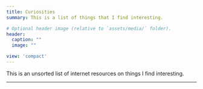 ```yaml
---
title: Curiosities
summary: This is a list of things that I find interesting. 

# Optional header image (relative to `assets/media/` folder).
header:
  caption: ""
  image: ""

view: 'compact'
---
```


This is an unsorted list of internet resources on things I find interesting. 

---

